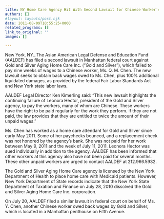 ```yaml
---
title: NY Home Care Agency Hit With Second Lawsuit for Chinese Worker’s Unpaid Wages
authors: []
#layout: layouts/post.njk
date: 2011-08-09T10:55:25+0000
related_programs: []
link_to_original: ''
images: []

---
```

New York, NY…The Asian American Legal Defense and Education Fund (AALDEF) has filed a second lawsuit in Manhattan federal court against Gold and Silver Aging Home Care Inc. (“Gold and Silver”), which failed to pay nine weeks of wages to a Chinese worker, Ms. Q. M. Chen. The new lawsuit seeks to obtain back wages owed to Ms. Chen, plus 100% additional liquidated damages, as provided by the federal Fair Labor Standards Act and New York state labor laws.

AALDEF Legal Director Ken Kimerling said: “This new lawsuit highlights the continuing failure of Leonora Hector, president of the Gold and Silver agency, to pay the workers, many of whom are Chinese. These workers have the right to be paid regularly for the work they perform.  If they are not paid, the law provides that they are entitled to twice the amount of their unpaid wages.”

Ms. Chen has worked as a home care attendant for Gold and Silver since early May 2011. Some of her paychecks bounced, and a replacement check was not honored by the agency’s bank. She was not paid for her work between May 9, 2011 and the week of July 11, 2011. Leonora Hector was sued individually in addition to the agency.  AALDEF has been informed that other workers at this agency also have not been paid for several months. These other unpaid workers are urged to contact AALDEF at 212.966.5932.

The Gold and Silver Aging Home Care agency is licensed by the New York Department of Health to place home care with Medicaid patients.  However, New York Department of State records indicate that the New York State Department of Taxation and Finance on July 28, 2010 dissolved the Gold and Silver Aging Home Care Inc. corporation.

On July 20, AALDEF filed a similar lawsuit in federal court on behalf of Ms. Y. Chen, another Chinese worker owed back wages by Gold and Silver, which is located in a Manhattan penthouse on Fifth Avenue.